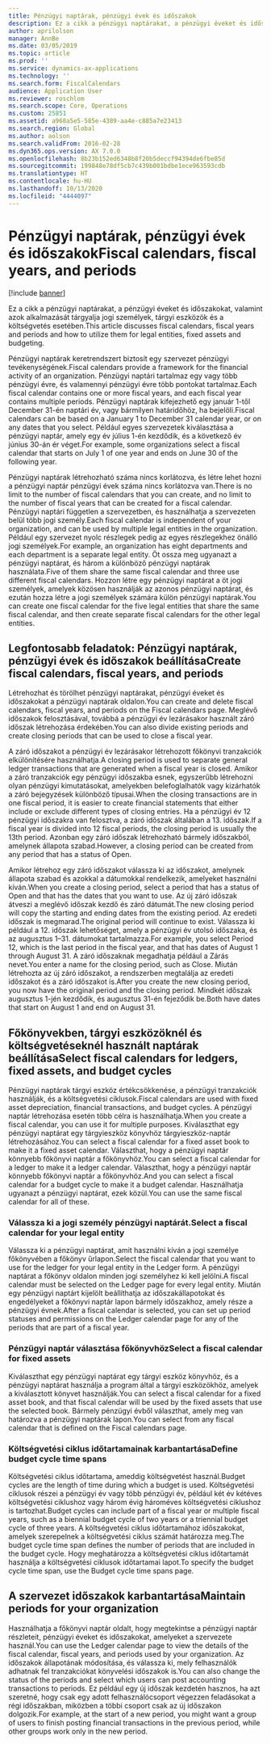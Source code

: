 ```yaml
---
title: Pénzügyi naptárak, pénzügyi évek és időszakok
description: Ez a cikk a pénzügyi naptárakat, a pénzügyi éveket és időszakokat, valamint azok alkalmazását tárgyalja jogi személyek, tárgyi eszközök és a költségvetés esetében.
author: aprilolson
manager: AnnBe
ms.date: 03/05/2019
ms.topic: article
ms.prod: ''
ms.service: dynamics-ax-applications
ms.technology: ''
ms.search.form: FiscalCalendars
audience: Application User
ms.reviewer: roschlom
ms.search.scope: Core, Operations
ms.custom: 25851
ms.assetid: a968a5e5-585e-4389-aa4e-c885a7e23413
ms.search.region: Global
ms.author: aolson
ms.search.validFrom: 2016-02-28
ms.dyn365.ops.version: AX 7.0.0
ms.openlocfilehash: 8b23b152ed6348b8f20b5deccf94394de6fbe85d
ms.sourcegitcommit: 199848e78df5cb7c439b001bdbe1ece963593cdb
ms.translationtype: HT
ms.contentlocale: hu-HU
ms.lasthandoff: 10/13/2020
ms.locfileid: "4444097"
---
```

# <a name="fiscal-calendars-fiscal-years-and-periods"></a><span data-ttu-id="ba86c-103">Pénzügyi naptárak, pénzügyi évek és időszakok</span><span class="sxs-lookup"><span data-stu-id="ba86c-103">Fiscal calendars, fiscal years, and periods</span></span>

[!include [banner](../includes/banner.md)]

<span data-ttu-id="ba86c-104">Ez a cikk a pénzügyi naptárakat, a pénzügyi éveket és időszakokat, valamint azok alkalmazását tárgyalja jogi személyek, tárgyi eszközök és a költségvetés esetében.</span><span class="sxs-lookup"><span data-stu-id="ba86c-104">This article discusses fiscal calendars, fiscal years and periods and how to utilize them for legal entities, fixed assets and budgeting.</span></span>

<span data-ttu-id="ba86c-105">Pénzügyi naptárak keretrendszert biztosít egy szervezet pénzügyi tevékenységének.</span><span class="sxs-lookup"><span data-stu-id="ba86c-105">Fiscal calendars provide a framework for the financial activity of an organization.</span></span> <span data-ttu-id="ba86c-106">Pénzügyi naptári tartalmaz egy vagy több pénzügyi évre, és valamennyi pénzügyi évre több pontokat tartalmaz.</span><span class="sxs-lookup"><span data-stu-id="ba86c-106">Each fiscal calendar contains one or more fiscal years, and each fiscal year contains multiple periods.</span></span> <span data-ttu-id="ba86c-107">Pénzügyi naptárak kifejezhető egy január 1-től December 31-én naptári év, vagy bármilyen határidőhöz, ha bejelöli.</span><span class="sxs-lookup"><span data-stu-id="ba86c-107">Fiscal calendars can be based on a January 1 to December 31 calendar year, or on any dates that you select.</span></span> <span data-ttu-id="ba86c-108">Például egyes szervezetek kiválasztása a pénzügyi naptár, amely egy év július 1-én kezdődik, és a következő év június 30-án ér véget.</span><span class="sxs-lookup"><span data-stu-id="ba86c-108">For example, some organizations select a fiscal calendar that starts on July 1 of one year and ends on June 30 of the following year.</span></span> 

<span data-ttu-id="ba86c-109">Pénzügyi naptárak létrehozható száma nincs korlátozva, és létre lehet hozni a pénzügyi naptár pénzügyi évek száma nincs korlátozva van.</span><span class="sxs-lookup"><span data-stu-id="ba86c-109">There is no limit to the number of fiscal calendars that you can create, and no limit to the number of fiscal years that can be created for a fiscal calendar.</span></span> <span data-ttu-id="ba86c-110">Pénzügyi naptári független a szervezetben, és használhatja a szervezeten belül több jogi személy.</span><span class="sxs-lookup"><span data-stu-id="ba86c-110">Each fiscal calendar is independent of your organization, and can be used by multiple legal entities in the organization.</span></span> <span data-ttu-id="ba86c-111">Például egy szervezet nyolc részlegek pedig az egyes részlegekhez önálló jogi személyek.</span><span class="sxs-lookup"><span data-stu-id="ba86c-111">For example, an organization has eight departments and each department is a separate legal entity.</span></span> <span data-ttu-id="ba86c-112">Öt ossza meg ugyanazt a pénzügyi naptárat, és három a különböző pénzügyi naptárak használata.</span><span class="sxs-lookup"><span data-stu-id="ba86c-112">Five of them share the same fiscal calendar and three use different fiscal calendars.</span></span> <span data-ttu-id="ba86c-113">Hozzon létre egy pénzügyi naptárat a öt jogi személyek, amelyek közösen használják az azonos pénzügyi naptárat, és ezután hozza létre a jogi személyek számára külön pénzügyi naptárak.</span><span class="sxs-lookup"><span data-stu-id="ba86c-113">You can create one fiscal calendar for the five legal entities that share the same fiscal calendar, and then create separate fiscal calendars for the other legal entities.</span></span>

## <a name="create-fiscal-calendars-fiscal-years-and-periods"></a><span data-ttu-id="ba86c-114">Legfontosabb feladatok: Pénzügyi naptárak, pénzügyi évek és időszakok beállítása</span><span class="sxs-lookup"><span data-stu-id="ba86c-114">Create fiscal calendars, fiscal years, and periods</span></span>
<span data-ttu-id="ba86c-115">Létrehozhat és törölhet pénzügyi naptárakat, pénzügyi éveket és időszakokat a pénzügyi naptárak oldalon.</span><span class="sxs-lookup"><span data-stu-id="ba86c-115">You can create and delete fiscal calendars, fiscal years, and periods on the Fiscal calendars page.</span></span> <span data-ttu-id="ba86c-116">Meglévő időszakok felosztásával, továbbá a pénzügyi év lezárásakor használt záró időszak létrehozása érdekében.</span><span class="sxs-lookup"><span data-stu-id="ba86c-116">You can also divide existing periods and create closing periods that can be used to close a fiscal year.</span></span> 

<span data-ttu-id="ba86c-117">A záró időszakot a pénzügyi év lezárásakor létrehozott főkönyvi tranzakciók elkülönítésére használhatja.</span><span class="sxs-lookup"><span data-stu-id="ba86c-117">A closing period is used to separate general ledger transactions that are generated when a fiscal year is closed.</span></span> <span data-ttu-id="ba86c-118">Amikor a záró tranzakciók egy pénzügyi időszakba esnek, egyszerűbb létrehozni olyan pénzügyi kimutatásokat, amelyekben belefoglalhatók vagy kizárhatók a záró bejegyzések különböző típusai.</span><span class="sxs-lookup"><span data-stu-id="ba86c-118">When the closing transactions are in one fiscal period, it is easier to create financial statements that either include or exclude different types of closing entries.</span></span> <span data-ttu-id="ba86c-119">Ha a pénzügyi év 12 pénzügyi időszakra van felosztva, a záró időszak általában a 13. időszak.</span><span class="sxs-lookup"><span data-stu-id="ba86c-119">If a fiscal year is divided into 12 fiscal periods, the closing period is usually the 13th period.</span></span> <span data-ttu-id="ba86c-120">Azonban egy záró időszak létrehozható bármely időszakból, amelynek állapota szabad.</span><span class="sxs-lookup"><span data-stu-id="ba86c-120">However, a closing period can be created from any period that has a status of Open.</span></span> 

<span data-ttu-id="ba86c-121">Amikor létrehoz egy záró időszakot válassza ki az időszakot, amelynek állapota szabad és azokkal a dátumokkal rendelkezik, amelyeket használni kíván.</span><span class="sxs-lookup"><span data-stu-id="ba86c-121">When you create a closing period, select a period that has a status of Open and that has the dates that you want to use.</span></span> <span data-ttu-id="ba86c-122">Az új záró időszak átveszi a meglévő időszak kezdő és záró dátumát.</span><span class="sxs-lookup"><span data-stu-id="ba86c-122">The new closing period will copy the starting and ending dates from the existing period.</span></span> <span data-ttu-id="ba86c-123">Az eredeti időszak is megmarad.</span><span class="sxs-lookup"><span data-stu-id="ba86c-123">The original period will continue to exist.</span></span> <span data-ttu-id="ba86c-124">Válassza ki például a 12. időszak lehetőséget, amely a pénzügyi év utolsó időszaka, és az augusztus 1–31. dátumokat tartalmazza.</span><span class="sxs-lookup"><span data-stu-id="ba86c-124">For example, you select Period 12, which is the last period in the fiscal year, and that has dates of August 1 through August 31.</span></span> <span data-ttu-id="ba86c-125">A záró időszaknak megadhatja például a Zárás nevet.</span><span class="sxs-lookup"><span data-stu-id="ba86c-125">You enter a name for the closing period, such as Close.</span></span> <span data-ttu-id="ba86c-126">Miután létrehozta az új záró időszakot, a rendszerben megtalálja az eredeti időszakot és a záró időszakot is.</span><span class="sxs-lookup"><span data-stu-id="ba86c-126">After you create the new closing period, you now have the original period and the closing period.</span></span> <span data-ttu-id="ba86c-127">Mindkét időszak augusztus 1-jén kezdődik, és augusztus 31-én fejeződik be.</span><span class="sxs-lookup"><span data-stu-id="ba86c-127">Both have dates that start on August 1 and end on August 31.</span></span>

## <a name="select-fiscal-calendars-for-ledgers-fixed-assets-and-budget-cycles"></a><span data-ttu-id="ba86c-128">Főkönyvekben, tárgyi eszközöknél és költségvetéseknél használt naptárak beállítása</span><span class="sxs-lookup"><span data-stu-id="ba86c-128">Select fiscal calendars for ledgers, fixed assets, and budget cycles</span></span>
<span data-ttu-id="ba86c-129">Pénzügyi naptárak tárgyi eszköz értékcsökkenése, a pénzügyi tranzakciók használják, és a költségvetési ciklusok.</span><span class="sxs-lookup"><span data-stu-id="ba86c-129">Fiscal calendars are used with fixed asset depreciation, financial transactions, and budget cycles.</span></span> <span data-ttu-id="ba86c-130">A pénzügyi naptár létrehozása esetén több célra is használhatja.</span><span class="sxs-lookup"><span data-stu-id="ba86c-130">When you create a fiscal calendar, you can use it for multiple purposes.</span></span> <span data-ttu-id="ba86c-131">Kiválaszthat egy pénzügyi naptárat egy tárgyieszköz könyvhöz tárgyieszköz-naptár létrehozásához.</span><span class="sxs-lookup"><span data-stu-id="ba86c-131">You can select a fiscal calendar for a fixed asset book to make it a fixed asset calendar.</span></span> <span data-ttu-id="ba86c-132">Választhat, hogy a pénzügyi naptár könnyebb főkönyvi naptár a főkönyvhöz.</span><span class="sxs-lookup"><span data-stu-id="ba86c-132">You can select a fiscal calendar for a ledger to make it a ledger calendar.</span></span> <span data-ttu-id="ba86c-133">Választhat, hogy a pénzügyi naptár könnyebb főkönyvi naptár a főkönyvhöz.</span><span class="sxs-lookup"><span data-stu-id="ba86c-133">And you can select a fiscal calendar for a budget cycle to make it a budget calendar.</span></span> <span data-ttu-id="ba86c-134">Használhatja ugyanazt a pénzügyi naptárat, ezek közül.</span><span class="sxs-lookup"><span data-stu-id="ba86c-134">You can use the same fiscal calendar for all of these.</span></span>

### <a name="select-a-fiscal-calendar-for-your-legal-entity"></a><span data-ttu-id="ba86c-135">Válassza ki a jogi személy pénzügyi naptárát.</span><span class="sxs-lookup"><span data-stu-id="ba86c-135">Select a fiscal calendar for your legal entity</span></span>

<span data-ttu-id="ba86c-136">Válassza ki a pénzügyi naptárat, amit használni kíván a jogi személye főkönyvében a főkönyv űrlapon.</span><span class="sxs-lookup"><span data-stu-id="ba86c-136">Select the fiscal calendar that you want to use for the ledger for your legal entity in the Ledger form.</span></span> <span data-ttu-id="ba86c-137">A pénzügyi naptárat a főkönyv oldalon minden jogi személyhez ki kell jelölni.</span><span class="sxs-lookup"><span data-stu-id="ba86c-137">A fiscal calendar must be selected on the Ledger page for every legal entity.</span></span> <span data-ttu-id="ba86c-138">Miután egy pénzügyi naptárt kijelölt beállíthatja az időszakállapotokat és engedélyeket a főkönyvi naptár lapon bármely időszakhoz, amely része a pénzügyi évnek.</span><span class="sxs-lookup"><span data-stu-id="ba86c-138">After a fiscal calendar is selected, you can set up period statuses and permissions on the Ledger calendar page for any of the periods that are part of a fiscal year.</span></span>

### <a name="select-a-fiscal-calendar-for-fixed-assets"></a><span data-ttu-id="ba86c-139">Pénzügyi naptár választása főkönyvhöz</span><span class="sxs-lookup"><span data-stu-id="ba86c-139">Select a fiscal calendar for fixed assets</span></span>

<span data-ttu-id="ba86c-140">Kiválaszthat egy pénzügyi naptárat egy tárgyi eszköz könyvhöz, és a pénzügyi naptárat használja a program által a tárgyi eszközökhöz, amelyek a kiválasztott könyvet használják.</span><span class="sxs-lookup"><span data-stu-id="ba86c-140">You can select a fiscal calendar for a fixed asset book, and that fiscal calendar will be used by the fixed assets that use the selected book.</span></span> <span data-ttu-id="ba86c-141">Bármely pénzügyi évből választhat, amely meg van határozva a pénzügyi naptárak lapon.</span><span class="sxs-lookup"><span data-stu-id="ba86c-141">You can select from any fiscal calendar that is defined on the Fiscal calendars page.</span></span>

### <a name="define-budget-cycle-time-spans"></a><span data-ttu-id="ba86c-142">Költségvetési ciklus időtartamainak karbantartása</span><span class="sxs-lookup"><span data-stu-id="ba86c-142">Define budget cycle time spans</span></span>

<span data-ttu-id="ba86c-143">Költségvetési ciklus időtartama, ameddig költségvetést használ.</span><span class="sxs-lookup"><span data-stu-id="ba86c-143">Budget cycles are the length of time during which a budget is used.</span></span> <span data-ttu-id="ba86c-144">Költségvetési ciklusok részei a pénzügyi év vagy több pénzügyi év, például két év kétéves költségvetési ciklushoz vagy három évig hároméves költségvetési ciklushoz is tartozhat.</span><span class="sxs-lookup"><span data-stu-id="ba86c-144">Budget cycles can include part of a fiscal year or multiple fiscal years, such as a biennial budget cycle of two years or a triennial budget cycle of three years.</span></span> <span data-ttu-id="ba86c-145">A költségvetési ciklus időtartamához időszakokat, amelyek szerepelnek a költségvetési ciklus számát határozza meg.</span><span class="sxs-lookup"><span data-stu-id="ba86c-145">The budget cycle time span defines the number of periods that are included in the budget cycle.</span></span> <span data-ttu-id="ba86c-146">Hogy meghatározza a költségvetési ciklus időtartamát használja a költségvetési ciklusok időtartamai lapot.</span><span class="sxs-lookup"><span data-stu-id="ba86c-146">To specify the budget cycle time span, use the Budget cycle time spans page.</span></span>

## <a name="maintain-periods-for-your-organization"></a><span data-ttu-id="ba86c-147">A szervezet időszakok karbantartása</span><span class="sxs-lookup"><span data-stu-id="ba86c-147">Maintain periods for your organization</span></span>
<span data-ttu-id="ba86c-148">Használhatja a főkönyvi naptár oldalt, hogy megtekintse a pénzügyi naptár részleteit, pénzügyi éveket és időszakokat, amelyeket a szervezete használ.</span><span class="sxs-lookup"><span data-stu-id="ba86c-148">You can use the Ledger calendar page to view the details of the fiscal calendar, fiscal years, and periods used by your organization.</span></span> <span data-ttu-id="ba86c-149">Az időszakok állapotának módosítása, és válassza ki, mely felhasználók adhatnak fel tranzakciókat könyvelési időszakok is.</span><span class="sxs-lookup"><span data-stu-id="ba86c-149">You can also change the status of the periods and select which users can post accounting transactions to periods.</span></span> <span data-ttu-id="ba86c-150">Ez például egy új időszak kezdetén hasznos, ha azt szeretné, hogy csak egy adott felhasználócsoport végezzen feladásokat a régi időszakban, miközben a többi csoport csak az új időszakon dolgozik.</span><span class="sxs-lookup"><span data-stu-id="ba86c-150">For example, at the start of a new period, you might want a group of users to finish posting financial transactions in the previous period, while other groups work only in the new period.</span></span>





